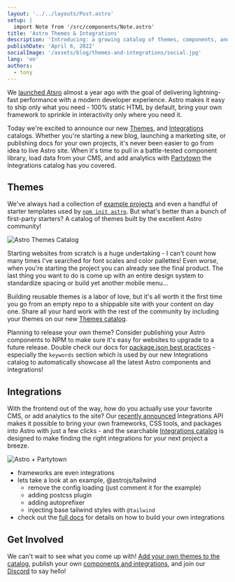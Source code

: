 ```yaml
---
layout: '../../layouts/Post.astro'
setup: |
  import Note from '/src/components/Note.astro'
title: 'Astro Themes & Integrations'
description: 'Introducing: a growing catalog of themes, components, and integrations to jumpstart your next Astro project.'
publishDate: 'April 6, 2022'
socialImage: '/assets/blog/themes-and-integrations/social.jpg'
lang: 'en'
authors:
  - tony
---
```


We [launched Atsro](https://astro.build/blog/introducing-astro/) almost a year ago with the goal of delivering lightning-fast performance with a modern developer experience. Astro makes it easy to ship only what you need - 100% static HTML by default, bring your own framework to sprinkle in interactivity only where you need it.

Today we're excited to announce our new [Themes](https://astro.build/themes), and [Integrations](https://astro.build/integrations) catalogs. Whether you're starting a new blog, launching a marketing site, or publishing docs for your own projects, it's never been easier to go from idea to live Astro site. When it's time to pull in a battle-tested component library, load data from your CMS, and add analytics with [Partytown](https://partytown.builder.io/) the Integrations catalog has you covered.



## Themes

We've always had a collection of [example projects](https://github.com/withastro/astro/tree/main/examples) and even a handful of starter templates used by [`npm init astro`](https://docs.astro.build/en/install/auto/#1-run-the-cli). But what's better than a bunch of first-party starters? A catalog of themes built by the excellent Astro community!

![Astro Themes Catalog](/assets/blog/themes-and-integrations/astro-themes-catalog.png)

Starting websites from scratch is a huge undertaking - I can't count how many times I've searched for font scales and color pallettes! Even worse, when you're starting the project you can already see the final product. The last thing you want to do is come up with an entire design system to standardize spacing or build yet another mobile menu...

Building reusable themes is a labor of love, but it's all worth it the first time you go from an empty repo to a shippable site with your content on day one. Share all your hard work with the rest of the community by including your themes on our new [Themes catalog](https://astro.build/themes).

Planning to release your own theme? Consider publishing your Astro components to NPM to make sure it's easy for websites to upgrade to a future release. Double check our docs for [package.json best practices](https://docs.astro.build/en/guides/publish-to-npm/#packagejson) - especially the `keywords` section which is used by our new Integrations catalog to automatically showcase all the latest Astro components and integrations!

## Integrations

With the frontend out of the way, how do you actually use your favorite CMS, or add analytics to the site? Our [recently announced](https://astro.build/blog/astro-025/#new-astro-integrations) Integrations API makes it possible to bring your own frameworks, CSS tools, and packages into Astro with just a few clicks - and the searchable [Integrations catalog](https://astro.build/integrations) is designed to make finding the right integrations for your next project a breeze.

![Astro + Partytown](/assets/blog/themes-and-integrations/astro-partytown.png)

- frameworks are even integrations
- lets take a look at an example, @astrojs/tailwind
  - remove the config loading (just comment it for the example)
  - adding postcss plugin
  - adding autoprefixer
  - injecting base tailwind styles with `@tailwind`
- check out the [full docs](https://docs.astro.build/en/reference/integrations-reference/) for details on how to build your own integrations

## Get Involved

We can't wait to see what you come up with! [Add your own themes to the catalog](https://github.com/withastro/astro.build/issues/new/choose), publish your own [components and integrations](https://docs.astro.build/en/guides/publish-to-npm/#integrations-library), and join our [Discord](https://astro.build/chat) to say hello!
